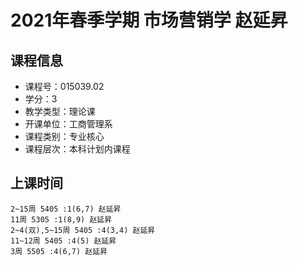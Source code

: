 # 2021年春季学期 市场营销学 赵延昇






## 课程信息

- 课程号：015039.02
- 学分：3
- 教学类型：理论课
- 开课单位：工商管理系
- 课程类别：专业核心
- 课程层次：本科计划内课程

## 上课时间

```
2~15周 5405 :1(6,7) 赵延昇
11周 5305 :1(8,9) 赵延昇
2~4(双),5~15周 5405 :4(3,4) 赵延昇
11~12周 5405 :4(5) 赵延昇
3周 5505 :4(6,7) 赵延昇
```


